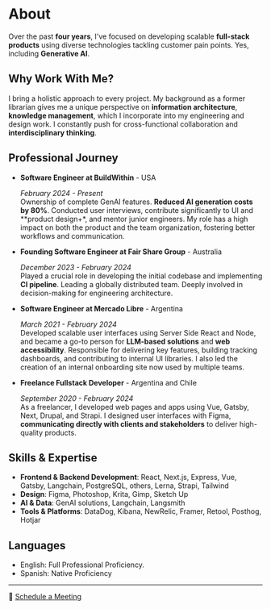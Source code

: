 # About

Over the past **four years**, I've focused on developing scalable **full-stack products** using diverse technologies tackling customer pain points. Yes, including **Generative AI**. 

## Why Work With Me?

I bring a holistic approach to every project. My background as a former librarian gives me a unique perspective on **information architecture**, **knowledge management**, which I incorporate into my engineering and design work. I constantly push for cross-functional collaboration and **interdisciplinary thinking**.

## Professional Journey

- **Software Engineer at BuildWithin** - USA

  *February 2024 - Present*  
  Ownership of complete GenAI features. **Reduced AI generation costs by 80%**. Conducted user interviews, contribute significantly to UI and **product design+*, and mentor junior engineers. My role has a high impact on both the product and the team organization, fostering better workflows and communication.

- **Founding Software Engineer at Fair Share Group** - Australia

  *December 2023 - February 2024*  
  Played a crucial role in developing the initial codebase and implementing **CI pipeline**. Leading a globally distributed team. Deeply involved in decision-making for engineering architecture.

- **Software Engineer at Mercado Libre** - Argentina

  *March 2021 - February 2024*  
  Developed scalable user interfaces using Server Side React and Node, and became a go-to person for **LLM-based solutions** and **web accessibility**. Responsible for delivering key features, building tracking dashboards, and contributing to internal UI libraries. I also led the creation of an internal onboarding site now used by multiple teams.

- **Freelance Fullstack Developer** - Argentina and Chile 

  *September 2020 - February 2024*  
  As a freelancer, I developed web pages and apps using Vue, Gatsby, Next, Drupal, and Strapi. I designed user interfaces with Figma, **communicating directly with clients and stakeholders** to deliver high-quality products.

## Skills & Expertise

- **Frontend & Backend Development**: React, Next.js, Express, Vue, Gatsby, Langchain, PostgreSQL, others, Lerna, Strapi, Tailwind
- **Design**: Figma, Photoshop, Krita, Gimp, Sketch Up
- **AI & Data**: GenAI solutions, Langchain, Langsmith
- **Tools & Platforms**: DataDog, Kibana, NewRelic, Framer, Retool, Posthog, Hotjar

## Languages

- English: Full Professional Proficiency.
- Spanish: Native Proficiency

---
 
📅 [Schedule a Meeting](https://calendly.com/emilia-cb)